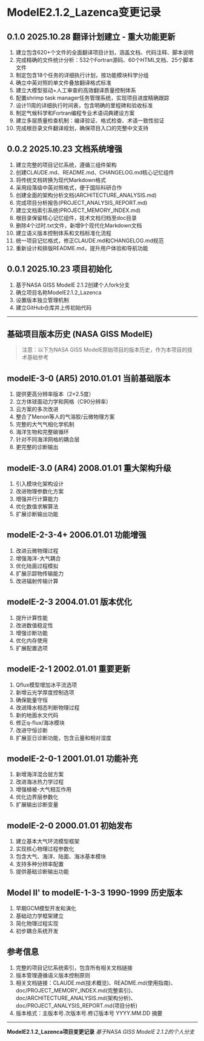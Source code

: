 # ModelE2.1.2_Lazenca变更记录

## 0.1.0 2025.10.28 翻译计划建立 - 重大功能更新
1. 建立包含620+个文件的全面翻译项目计划，涵盖文档、代码注释、脚本说明
2. 完成精确的文件统计分析：532个Fortran源码、60个HTML文档、25个脚本文件
3. 制定包含18个任务的详细执行计划，按功能模块科学分组
4. 确立中英对照的单文件叠放翻译格式标准
5. 建立大模型驱动+人工审查的高效翻译质量控制体系
6. 配置shrimp task manager任务管理系统，实现项目进度精确跟踪
7. 设计11周的详细执行时间表，包含明确的里程碑和验收标准
8. 制定气候科学和Fortran编程专业术语词典建设方案
9. 建立多层质量检查机制：编译验证、格式检查、术语一致性验证
10. 完成根目录文件翻译规划，确保项目入口的完整中文支持

## 0.0.2 2025.10.23 文档系统增强
1. 建立完整的项目记忆系统，遵循三组件架构
2. 创建CLAUDE.md、README.md、CHANGELOG.md核心记忆组件
3. 将传统文档转换为现代Markdown格式
4. 采用段落级中英对照格式，便于国际科研合作
5. 创建全面的架构分析文档(ARCHITECTURE_ANALYSIS.md)
6. 完成项目分析报告(PROJECT_ANALYSIS_REPORT.md)
7. 建立文档索引系统(PROJECT_MEMORY_INDEX.md)
8. 根目录保留核心记忆组件，技术文档归档至doc目录
9. 删除4个过时.txt文件，新增9个现代化Markdown文档
10. 建立语义版本控制体系和文档标准化流程
11. 统一项目记忆格式，修正CLAUDE.md和CHANGELOG.md规范
12. 重新设计和排版README.md，提升用户体验和导航功能

## 0.0.1 2025.10.23 项目初始化
1. 基于NASA GISS ModelE 2.1.2创建个人fork分支
2. 确立项目名称ModelE2.1.2_Lazenca
3. 设置版本独立管理机制
4. 建立GitHub仓库并上传初始代码

---

## 基础项目版本历史 (NASA GISS ModelE)

> 注意：以下为NASA GISS ModelE原始项目的版本历史，作为本项目的技术基础参考

## modelE-3-0 (AR5) 2010.01.01 当前基础版本

1. 提供更高分辨率版本（2×2.5度）
2. 立方体球面动力学和网格（C90分辨率）
3. 云方案的多次改进
4. 整合了Menon等人的气溶胶/云微物理方案
5. 完整的大气气相化学机制
6. 海洋生物和完整碳循环
7. 针对不同海洋网格的耦合层
8. 更完整的诊断输出

## modelE-3.0 (AR4) 2008.01.01 重大架构升级
1. 引入模块化架构设计
2. 改进物理参数化方案
3. 增强并行计算能力
4. 优化数值求解算法
5. 扩展诊断输出功能

## modelE-2-3-4+ 2006.01.01 功能增强
1. 改进云微物理过程
2. 增强海洋-大气耦合
3. 优化陆面过程模拟
4. 扩展示踪物传输能力
5. 改进辐射传输计算

## modelE-2-3 2004.01.01 版本优化
1. 提升计算性能
2. 改进数值稳定性
3. 增强诊断功能
4. 优化内存使用
5. 扩展配置选项

## modelE-2-1 2002.01.01 重要更新
1. Qflux模型增加冰平流选项
2. 新增云光学厚度控制选项
3. 确保能量守恒
4. 改进降水相态判断物理过程
5. 新的地面水文代码
6. 修正q-flux/海冰模块
7. 改进守恒诊断
8. 扩展亚日诊断功能，包含云量和相对湿度

## modelE-2-0-1 2001.01.01 功能补充
1. 新增海洋混合层方案
2. 改进海冰热力学过程
3. 增强植被-大气相互作用
4. 优化边界层参数化
5. 扩展输出诊断变量

## modelE-2-0 2000.01.01 初始发布
1. 建立基本大气环流模型框架
2. 实现核心物理过程参数化
3. 包含大气、海洋、陆面、海冰基本模块
4. 支持多种分辨率配置
5. 提供基础诊断输出功能

## Model II' to modelE-1-3-3 1990-1999 历史版本
1. 早期GCM模型开发和演化
2. 基础动力学框架建立
3. 简化物理过程实现
4. 初步耦合系统开发

## 参考信息

1. 完整的项目记忆系统索引，包含所有相关文档链接
2. 版本管理遵循语义版本控制原则
3. 相关文档链接：CLAUDE.md(技术概览)、README.md(使用指南)、doc/PROJECT_MEMORY_INDEX.md(完整索引)、doc/ARCHITECTURE_ANALYSIS.md(架构分析)、doc/PROJECT_ANALYSIS_REPORT.md(项目分析)
4. 版本格式：主版本号.次版本号.修订版本号 YYYY.MM.DD 摘要

---

**ModelE2.1.2_Lazenca项目变更记录**
*基于NASA GISS ModelE 2.1.2的个人分支*